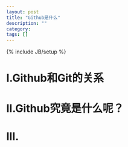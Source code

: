 ```yaml
---
layout: post
title: "Github是什么"
description: ""
category: 
tags: []
---
```

{% include JB/setup %}
# I.Github和Git的关系

# II.Github究竟是什么呢？

# III.
